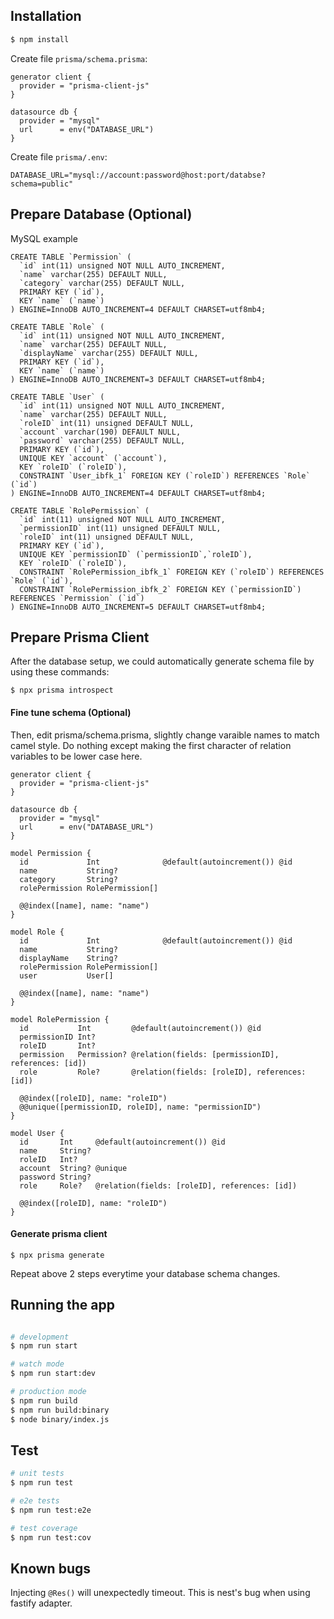 
## Installation

```bash
$ npm install
```

Create file `prisma/schema.prisma`:
```
generator client {
  provider = "prisma-client-js"
}

datasource db {
  provider = "mysql"
  url      = env("DATABASE_URL")
}
```

Create file `prisma/.env`:
```
DATABASE_URL="mysql://account:password@host:port/databse?schema=public"
```

## Prepare Database (Optional)
MySQL example

```
CREATE TABLE `Permission` (
  `id` int(11) unsigned NOT NULL AUTO_INCREMENT,
  `name` varchar(255) DEFAULT NULL,
  `category` varchar(255) DEFAULT NULL,
  PRIMARY KEY (`id`),
  KEY `name` (`name`)
) ENGINE=InnoDB AUTO_INCREMENT=4 DEFAULT CHARSET=utf8mb4;

CREATE TABLE `Role` (
  `id` int(11) unsigned NOT NULL AUTO_INCREMENT,
  `name` varchar(255) DEFAULT NULL,
  `displayName` varchar(255) DEFAULT NULL,
  PRIMARY KEY (`id`),
  KEY `name` (`name`)
) ENGINE=InnoDB AUTO_INCREMENT=3 DEFAULT CHARSET=utf8mb4;

CREATE TABLE `User` (
  `id` int(11) unsigned NOT NULL AUTO_INCREMENT,
  `name` varchar(255) DEFAULT NULL,
  `roleID` int(11) unsigned DEFAULT NULL,
  `account` varchar(190) DEFAULT NULL,
  `password` varchar(255) DEFAULT NULL,
  PRIMARY KEY (`id`),
  UNIQUE KEY `account` (`account`),
  KEY `roleID` (`roleID`),
  CONSTRAINT `User_ibfk_1` FOREIGN KEY (`roleID`) REFERENCES `Role` (`id`)
) ENGINE=InnoDB AUTO_INCREMENT=4 DEFAULT CHARSET=utf8mb4;

CREATE TABLE `RolePermission` (
  `id` int(11) unsigned NOT NULL AUTO_INCREMENT,
  `permissionID` int(11) unsigned DEFAULT NULL,
  `roleID` int(11) unsigned DEFAULT NULL,
  PRIMARY KEY (`id`),
  UNIQUE KEY `permissionID` (`permissionID`,`roleID`),
  KEY `roleID` (`roleID`),
  CONSTRAINT `RolePermission_ibfk_1` FOREIGN KEY (`roleID`) REFERENCES `Role` (`id`),
  CONSTRAINT `RolePermission_ibfk_2` FOREIGN KEY (`permissionID`) REFERENCES `Permission` (`id`)
) ENGINE=InnoDB AUTO_INCREMENT=5 DEFAULT CHARSET=utf8mb4;

```

## Prepare Prisma Client
After the database setup, we could automatically generate schema file by using these commands:
```
$ npx prisma introspect
```

#### Fine tune schema (Optional)
Then, edit prisma/schema.prisma, slightly change varaible names to match camel style. Do nothing except making the first character of relation variables to be lower case here.

```
generator client {
  provider = "prisma-client-js"
}

datasource db {
  provider = "mysql"
  url      = env("DATABASE_URL")
}

model Permission {
  id             Int              @default(autoincrement()) @id
  name           String?
  category       String?
  rolePermission RolePermission[]

  @@index([name], name: "name")
}

model Role {
  id             Int              @default(autoincrement()) @id
  name           String?
  displayName    String?
  rolePermission RolePermission[]
  user           User[]

  @@index([name], name: "name")
}

model RolePermission {
  id           Int         @default(autoincrement()) @id
  permissionID Int?
  roleID       Int?
  permission   Permission? @relation(fields: [permissionID], references: [id])
  role         Role?       @relation(fields: [roleID], references: [id])

  @@index([roleID], name: "roleID")
  @@unique([permissionID, roleID], name: "permissionID")
}

model User {
  id       Int     @default(autoincrement()) @id
  name     String?
  roleID   Int?
  account  String? @unique
  password String?
  role     Role?   @relation(fields: [roleID], references: [id])

  @@index([roleID], name: "roleID")
}

```

#### Generate prisma client
```
$ npx prisma generate
```

Repeat above 2 steps everytime your database schema changes.

## Running the app



```bash

# development
$ npm run start

# watch mode
$ npm run start:dev

# production mode
$ npm run build
$ npm run build:binary
$ node binary/index.js

```

## Test

```bash
# unit tests
$ npm run test

# e2e tests
$ npm run test:e2e

# test coverage
$ npm run test:cov
```

## Known bugs
Injecting `@Res()` will unexpectedly timeout. This is nest's bug when using fastify adapter.
